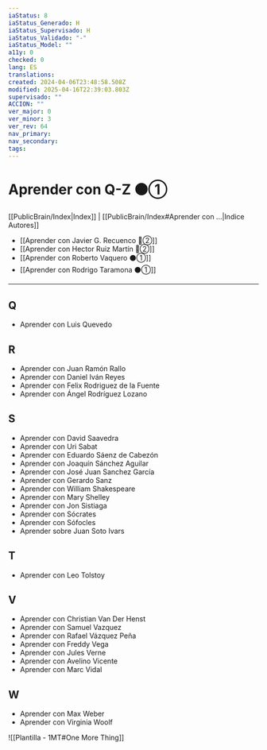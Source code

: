 ```yaml
---
iaStatus: 8
iaStatus_Generado: H
iaStatus_Supervisado: H
iaStatus_Validado: "-"
iaStatus_Model: ""
a11y: 0
checked: 0
lang: ES
translations: 
created: 2024-04-06T23:48:58.508Z
modified: 2025-04-16T22:39:03.803Z
supervisado: ""
ACCION: ""
ver_major: 0
ver_minor: 3
ver_rev: 64
nav_primary: 
nav_secondary: 
tags:
---
```

# Aprender con Q-Z ⚫①

[[PublicBrain/Index|Index]] | [[PublicBrain/Index#Aprender con ...|Indice Autores]]

* [[Aprender con Javier G. Recuenco 🔴②]]
* [[Aprender con Hector Ruiz Martín 🔴②]]
* [[Aprender con Roberto Vaquero ⚫①]]
* [[Aprender con Rodrigo Taramona ⚫①]]

---


## Q

- Aprender con Luis Quevedo
    

## R

- Aprender con Juan Ramón Rallo    
- Aprender con Daniel Iván Reyes    
- Aprender con Felix Rodriguez de la Fuente    
- Aprender con Ángel Rodríguez Lozano
    
## S

- Aprender con David Saavedra    
- Aprender con Uri Sabat    
- Aprender con Eduardo Sáenz de Cabezón    
- Aprender con Joaquín Sánchez Aguilar    
- Aprender con José Juan Sanchez García    
- Aprender con Gerardo Sanz    
- Aprender con William Shakespeare    
- Aprender con Mary Shelley    
- Aprender con Jon Sistiaga    
- Aprender con Sócrates    
- Aprender con Sófocles    
- Aprender sobre Juan Soto Ivars
    

## T

- Aprender con Leo Tolstoy
    

## V

- Aprender con Christian Van Der Henst    
- Aprender con Samuel Vazquez    
- Aprender con Rafael Vázquez Peña    
- Aprender con Freddy Vega    
- Aprender con Jules Verne    
- Aprender con Avelino Vicente    
- Aprender con Marc Vidal
    

## W

- Aprender con Max Weber    
- Aprender con Virginia Woolf

![[Plantilla - 1MT#One More Thing]]